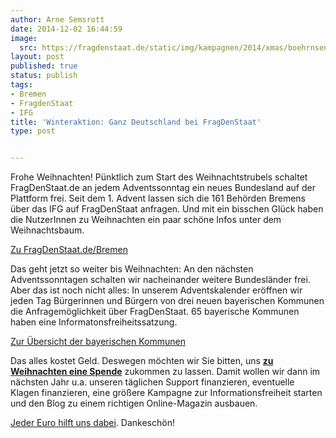 ```yaml
---
author: Arne Semsrott
date: 2014-12-02 16:44:59
image:
  src: https://fragdenstaat.de/static/img/kampagnen/2014/xmas/boehrnsen.png
layout: post
published: true
status: publish
tags:
- Bremen
- FragdenStaat
- IFG
title: 'Winteraktion: Ganz Deutschland bei FragDenStaat'
type: post


---
```


Frohe Weihnachten! Pünktlich zum Start des Weihnachtstrubels schaltet FragDenStaat.de an jedem Adventssonntag ein neues Bundesland auf der Plattform frei. Seit dem 1. Advent lassen sich die 161 Behörden Bremens über das IFG auf FragDenStaat anfragen. Und mit ein bisschen Glück haben die NutzerInnen zu Weihnachten ein paar schöne Infos unter dem Weihnachtsbaum.

[Zu FragDenStaat.de/Bremen](http://fragdenstaat.de/bremen)

Das geht jetzt so weiter bis Weihnachten: An den nächsten Adventssonntagen schalten wir nacheinander weitere Bundesländer frei. Aber das ist noch nicht alles: In unserem Adventskalender eröffnen wir jeden Tag Bürgerinnen und Bürgern von drei neuen bayerischen Kommunen die Anfragemöglichkeit über FragDenStaat. 65 bayerische Kommunen haben eine Informatonsfreiheitssatzung.

[Zur Übersicht der bayerischen Kommunen](http://fragdenstaat.de/bayern)

Das alles kostet Geld. Deswegen möchten wir Sie bitten, uns **[zu Weihnachten eine Spende](https://www.betterplace.org/de/projects/15469-fragdenstaat-de)** zukommen zu lassen. Damit wollen wir dann im nächsten Jahr u.a. unseren täglichen Support finanzieren, eventuelle Klagen finanzieren, eine größere Kampagne zur Informationsfreiheit starten und den Blog zu einem richtigen Online-Magazin ausbauen.

[Jeder Euro hilft uns dabei](https://fragdenstaat.de/hilfe/spenden/). Dankeschön!